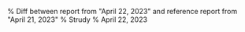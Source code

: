 % Diff between report from "April 22, 2023" and reference report from "April 21, 2023"
% Strudy
% April 22, 2023


